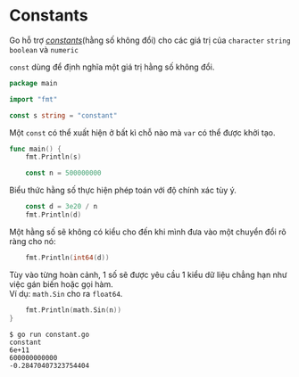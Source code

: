 # Constants

Go hỗ trợ <i><u>constants</u></i>(hằng số không đổi) cho các giá trị của `character` `string` `boolean` và `numeric`

`const` dùng để định nghĩa một giá trị hằng số không đổi.

```go
package main

import "fmt"

const s string = "constant"
```

Một `const` có thể xuất hiện ở bất kì chỗ nào mà `var` có thể được khởi tạo.

```go
func main() {
    fmt.Println(s)

    const n = 500000000
```

Biểu thức hằng số thực hiện phép toán với độ chính xác tùy ý.
```go
    const d = 3e20 / n
    fmt.Println(d)
```

Một hằng số sẽ không có kiểu cho đến khi mình đưa vào một chuyển đổi rõ ràng cho nó:
```go
    fmt.Println(int64(d))
```
Tùy vào từng hoàn cảnh, 1 số sẽ được yêu cầu 1 kiểu dữ liệu chẳng hạn như việc gán biến hoặc gọi hàm.</br>
Ví dụ: `math.Sin` cho ra `float64`.
```go
    fmt.Println(math.Sin(n))
}
```

```syntax{1}
$ go run constant.go 
constant
6e+11
600000000000
-0.28470407323754404
```